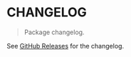 # CHANGELOG

> Package changelog.

See [GitHub Releases](https://github.com/stdlib-js/blas-ext-base-dsort2sh/releases) for the changelog.